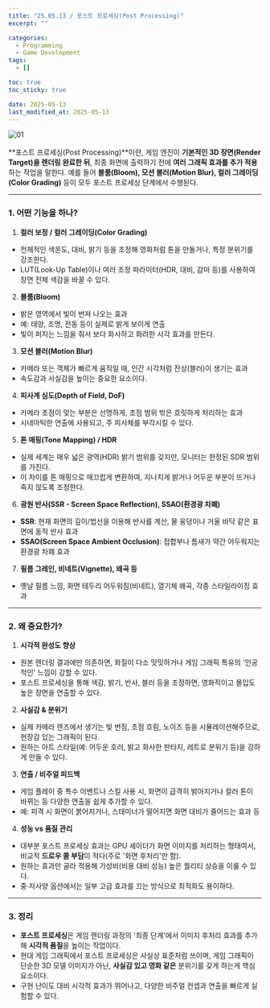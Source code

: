 ```yaml
---
title: "25.05.13 / 포스트 프로세싱(Post Processing)"
excerpt: ""

categories:
  - Programming
  - Game Development
tags:
  - []

toc: true
toc_sticky: true

date: 2025-05-13
last_modified_at: 2025-05-13
---
```


<div style="display: flex; gap: 1rem; margin-bottom: 1rem;">
  <img src="/assets/img/250513_postprocess/01.gif" alt="01" style="max-width: 200%;" />
</div>

**포스트 프로세싱(Post Processing)**이란, 게임 엔진이 **기본적인 3D 장면(Render Target)을 렌더링 완료한 뒤**, 최종 화면에 출력하기 전에 **여러 그래픽 효과를 추가 적용**하는 작업을 말한다. 예를 들어 **블룸(Bloom), 모션 블러(Motion Blur), 컬러 그레이딩(Color Grading)** 등이 모두 포스트 프로세싱 단계에서 수행된다.

---

### **1\. 어떤 기능을 하나?**

1. **컬러 보정 / 컬러 그레이딩(Color Grading)**
  - 전체적인 색온도, 대비, 밝기 등을 조정해 영화처럼 톤을 만들거나, 특정 분위기를 강조한다.
  - LUT(Look-Up Table)이나 여러 조정 파라미터(HDR, 대비, 감마 등)를 사용하여 장면 전체 색감을 바꿀 수 있다.

2. **블룸(Bloom)**
  - 밝은 영역에서 빛이 번져 나오는 효과
  - 예: 태양, 조명, 전동 등이 실제로 밝게 보이게 연출
  - 빛이 퍼지는 느낌을 줘서 보다 화사하고 화려한 시각 효과를 만든다.

3. **모션 블러(Motion Blur)**
  - 카메라 또는 객체가 빠르게 움직일 때, 인간 시각처럼 잔상(블러)이 생기는 효과
  - 속도감과 사실감을 높이는 중요한 요소이다.

4. **피사계 심도(Depth of Field, DoF)**
  - 카메라 초점이 맞는 부분은 선명하게, 초점 범위 밖은 흐릿하게 처리하는 효과
  - 시네마틱한 연출에 사용되고, 주 피사체를 부각시킬 수 있다.

5. **톤 매핑(Tone Mapping) / HDR**
  - 실제 세계는 매우 넓은 광역(HDR) 밝기 범위를 갖지만, 모니터는 한정된 SDR 범위를 가진다.
  - 이 차이를 톤 매핑으로 매끄럽게 변환하여, 지나치게 밝거나 어두운 부분이 뜨거나 죽지 않도록 조정한다.

6. **광원 반사(SSR - Screen Space Reflection), SSAO(환경광 차폐)**
  - **SSR**: 현재 화면의 깊이/법선을 이용해 반사를 계산, 물 웅덩이나 거울 바닥 같은 표면에 동적 반사 효과
  - **SSAO(Screen Space Ambient Occlusion)**: 접합부나 틈새가 약간 어두워지는 환경광 차폐 효과

7. **필름 그레인, 비네트(Vignette), 왜곡 등**
  - 옛날 필름 느낌, 화면 테두리 어두워짐(비네트), 열기체 왜곡, 각종 스타일라이징 효과

---

### **2\. 왜 중요한가?**

1. **시각적 완성도 향상**
  - 원본 렌더링 결과에만 의존하면, 화질이 다소 밋밋하거나 게임 그래픽 특유의 '인공적인' 느낌이 강할 수 있다.
  - 포스트 프로세싱을 통해 색감, 밝기, 반사, 블러 등을 조정하면, 영화적이고 몰입도 높은 장면을 연출할 수 있다.

2. **사실감 & 분위기**
  - 실제 카메라 렌즈에서 생기는 빛 번짐, 초점 흐림, 노이즈 등을 시뮬레이션해주므로, 현장감 있는 그래픽이 된다.
  - 원하는 아트 스타일(예: 어두운 호러, 밝고 화사한 판타지, 레트로 분위기 등)을 강하게 만들 수 있다.

3. **연출 / 비주얼 피드백**
  - 게임 플레이 중 특수 이벤트나 스킬 사용 시, 화면이 급격히 밝아지거나 컬러 톤이 바뀌는 등 다양한 연출을 쉽게 추가할 수 있다.
  - 예: 피격 시 화면이 붉어지거나, 스태미너가 떨어지면 화면 대비가 줄어드는 효과 등

4. **성능 vs 품질 관리**
  - 대부분 포스트 프로세싱 효과는 GPU 셰이더가 화면 이미지를 처리하는 형태여서, 비교적 **드로우 콜 부담**이 적다(주로 '화면 후처리'만 함).
  - 원하는 효과만 골라 적용해 가성비(비용 대비 성능) 높은 퀄리티 상승을 이룰 수 있다.
  - 중∙저사양 옵션에서는 일부 고급 효과를 끄는 방식으로 최적화도 용이하다.

---

### **3\. 정리**

- **포스트 프로세싱**은 게임 렌더링 과정의 '최종 단계'에서 이미지 후처리 효과를 추가해 **시각적 품질**을 높이는 작업이다.
- 현대 게임 그래픽에서 포스트 프로세싱은 사실상 표준처럼 쓰이며, 게임 그래픽이 단순한 3D 모델 이미지가 아닌, **사실감 있고 영화 같은** 분위기를 갖게 하는게 핵심 요소이다.
- 구현 난이도 대비 시각적 효과가 뛰어나고, 다양한 비주얼 컨셉과 연출을 빠르게 실험할 수 있다.
